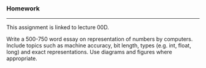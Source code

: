 ### Homework
----

This assignment is linked to lecture 00D.

Write a 500-750 word essay on representation of numbers by computers.
Include topics such as machine accuracy, bit length, types (e.g. int, float,
long) and exact representations.  Use diagrams and figures where appropriate.
